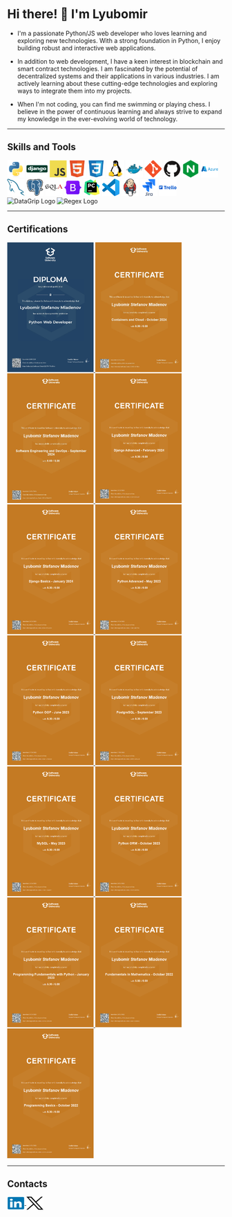 # Hi there! 👋 I'm Lyubomir

  - I'm a passionate Python/JS web developer who loves learning and exploring new technologies. With a strong foundation in Python, I enjoy building robust and interactive web applications.

  - In addition to web development, I have a keen interest in blockchain and smart contract technologies. I am fascinated by the potential of decentralized systems and their applications in various industries. I am actively learning about these cutting-edge technologies and exploring ways to integrate them into my projects.
- When I'm not coding, you can find me swimming or playing chess. I believe in the power of continuous learning and always strive to expand my knowledge in the ever-evolving world of technology.
  

---

## Skills and Tools

<span>
  <img src="https://github.com/devicons/devicon/blob/v2.14.0/icons/python/python-original.svg" width="40" height="40" alt="Python Logo" margin-right: 10px;>
  <img src="https://github.com/devicons/devicon/blob/v2.14.0/icons/django/django-original.svg" width="50" height="40" alt="Django Logo" margin-right: 10px;>
  <img src="https://github.com/devicons/devicon/blob/v2.14.0/icons/javascript/javascript-original.svg" width="40" height="40" alt="JS Logo" margin-right: 10px;>
  <img src="https://github.com/devicons/devicon/blob/v2.14.0/icons/html5/html5-original.svg" width="40" height="40" alt="HTML Logo" margin-right: 10px;>
  <img src="https://github.com/devicons/devicon/blob/v2.14.0/icons/css3/css3-original.svg" width="40" height="40" alt="CSS Logo" margin-right: 10px;>
  <img src="https://github.com/devicons/devicon/blob/v2.14.0/icons/linux/linux-original.svg" width="40" height="40" alt="CSS Logo" margin-right: 10px;>
  <img src="https://github.com/devicons/devicon/blob/v2.14.0/icons/docker/docker-original.svg" width="40" height="40" alt="Docker Logo" margin-right: 10px;>
  <img src="https://github.com/devicons/devicon/blob/v2.14.0/icons/git/git-original.svg" width="40" height="40" alt="Git Logo" margin-right: 10px;>
  <img src="https://github.com/devicons/devicon/blob/v2.14.0/icons/github/github-original.svg" width="40" height="40" alt="GitHub Logo" margin-right: 10px;>
  <img src="https://github.com/devicons/devicon/blob/v2.14.0/icons/nginx/nginx-original.svg" width="40" height="40" alt="GitHub Logo" margin-right: 10px;>
  <img src="https://github.com/devicons/devicon/blob/v2.14.0/icons/azure/azure-original-wordmark.svg" width="40" height="40" alt="GitHub Logo" margin-right: 10px;>
  <img src="https://github.com/devicons/devicon/blob/v2.14.0/icons/mysql/mysql-original.svg" width="40" height="40" alt="MySQL Logo" margin-right: 10px;>
  <img src="https://github.com/devicons/devicon/blob/v2.14.0/icons/postgresql/postgresql-original.svg" width="40" height="40" alt="PostgreSQL Logo" margin-right: 10px;>
  <img src="https://github.com/devicons/devicon/blob/v2.14.0/icons/sqlalchemy/sqlalchemy-original.svg" width="40" height="40" alt="SQLA Logo" margin-right: 10px;>
  <img src="https://github.com/devicons/devicon/blob/v2.14.0/icons/bootstrap/bootstrap-original.svg" width="40" height="40" alt="Bootstrap Logo">
  <img src="https://github.com/devicons/devicon/blob/v2.14.0/icons/pycharm/pycharm-original.svg" width="40" height="40" alt="PyCharm Logo" margin-right: 10px;>
  <img src="https://github.com/devicons/devicon/blob/v2.14.0/icons/vscode/vscode-original.svg" width="40" height="40" alt="VSC Logo" margin-right: 10px;>
  <img src="https://github.com/devicons/devicon/blob/v2.14.0/icons/jenkins/jenkins-original.svg" width="40" height="40" alt="VSC Logo" margin-right: 10px;>
  <img src="https://github.com/devicons/devicon/blob/v2.14.0/icons/jira/jira-original-wordmark.svg" width="40" height="40" alt="VSC Logo" margin-right: 10px;>
  <img src="https://github.com/devicons/devicon/blob/v2.14.0/icons/trello/trello-plain-wordmark.svg" width="40" height="40" alt="VSC Logo" margin-right: 10px;>
  <img src="https://static-00.iconduck.com/assets.00/datagrip-icon-512x506-gxts7u3e.png" width="40" height="40" alt="DataGrip Logo" margin-right: 10px;>
  <img src="https://static-00.iconduck.com/assets.00/regex-icon-2048x2043-arbrscqt.png" width="40" height="40" alt="Regex Logo" margin-right: 10px;>
</span>

---

## Certifications
<span>
  <a href="https://softuni.bg/certificates/details/225784/79c50fcb" target="_blank">
    <img src="https://github.com/BlackRock17/Lyu/blob/main/images/Diploma.jpg" alt="Diploma" width="200" height="300">
  </a>
  <a href="https://softuni.bg/certificates/details/232900/42f7181c" target="_blank">
    <img src="https://github.com/BlackRock17/Lyu/blob/main/images/Containers_and_Cloud.jpg" alt="Containers and Cloud" width="200" height="300">
  </a>
  <a href="https://softuni.bg/certificates/details/229516/30ad4f22" target="_blank">
    <img src="https://github.com/BlackRock17/Lyu/blob/main/images/Software_Engineering_and_DevOps.jpg" alt="Software_Engineering_and_DevOps" width="200" height="300">
  </a>
  <a href="https://softuni.bg/certificates/details/212675/bfd1443f" target="_blank">
    <img src="https://github.com/BlackRock17/Lyu/blob/main/images/Django_Advance.jpg" alt="Django Advance" width="200" height="300">
  </a>
  <a href="https://softuni.bg/certificates/details/207382/f9247363" target="_blank">
    <img src="https://github.com/BlackRock17/Lyu/blob/main/images/Django%20Basics.jpg" alt="Django Basics" width="200" height="300">
  </a>
  <a href="https://softuni.bg/certificates/details/173802/e07f7c87" target="_blank">
    <img src="https://github.com/BlackRock17/Lyu/blob/main/images/Python_Advance.jpg" alt="Python Advance" width="200" height="300">
  </a>
  <a href="https://softuni.bg/certificates/details/180847/4761dbe5" target="_blank">
    <img src="https://github.com/BlackRock17/Lyu/blob/main/images/Python_OOP.jpg" alt="Python OOP" width="200" height="300">
  </a>
  <a href="https://softuni.bg/certificates/details/185995/de697438" target="_blank">
    <img src="https://github.com/BlackRock17/Lyu/blob/main/images/postgreSQL.jpg" alt="postgreSQL" width="200" height="300">
  </a>
  <a href="https://softuni.bg/certificates/details/172381/7e4a8657" target="_blank">
    <img src="https://github.com/BlackRock17/Lyu/blob/main/images/mySQL.jpg" alt="mySQL" width="200" height="300">
  </a>
  <a href="https://softuni.bg/certificates/details/193795/bbc562e1" target="_blank">
    <img src="https://github.com/BlackRock17/Lyu/blob/main/images/Python_ORM.jpg" alt="Python ORM" width="200" height="300">
  </a>
  <a href="https://softuni.bg/certificates/details/167154/187b45bc" target="_blank">
    <img src="https://github.com/BlackRock17/Lyu/blob/main/images/Fundamentals.jpg" alt="Python Fundamentals" width="200" height="300">
  </a>
  <a href="https://softuni.bg/certificates/details/148341/6f8c8326" target="_blank">
    <img src="https://github.com/BlackRock17/Lyu/blob/main/images/math.jpg" alt="Math" width="200" height="300">
  </a>
  <a href="https://softuni.bg/certificates/details/147732/43136b6d" target="_blank">
    <img src="https://github.com/BlackRock17/Lyu/blob/main/images/147732.jpg" alt="Python Basics" width="200" height="300">
  </a>
  
</span>

---

## Contacts

<span>
  <a href="www.linkedin.com/in/lyubo1718" target="blank">
    <img align="center" src="https://github.com/devicons/devicon/blob/v2.14.0/icons/linkedin/linkedin-original.svg" alt="linkedin" height="30" width="40" />
  </a>
  <a href="https://twitter.com/Lyyuboo" target="blank">
    <img align="center" src="https://github.com/devicons/devicon/blob/v2.14.0/icons/twitter/twitter-original.svg" alt="x" height="30" width="40" />
  </a>
</span>
